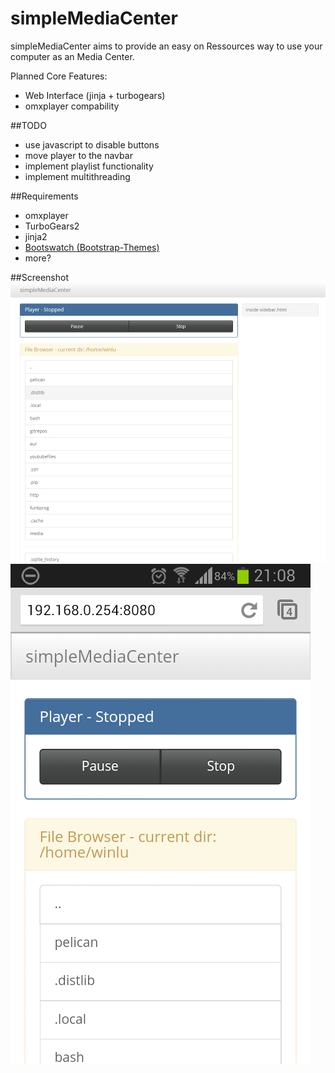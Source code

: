 simpleMediaCenter
=================

simpleMediaCenter aims to provide an easy on Ressources way to use your computer as an Media Center. 

Planned Core Features:
+ Web Interface (jinja + turbogears)
+ omxplayer compability

##TODO
+ use javascript to disable buttons
+ move player to the navbar
+ implement playlist functionality
+ implement multithreading

##Requirements
+ omxplayer
+ TurboGears2
+ jinja2
+ [Bootswatch (Bootstrap-Themes)](https://github.com/thomaspark/bootswatch)
+ more?

##Screenshot
![index Screenshot V0.3](./docs/screen_index_0_3.PNG)
![index Screenshot V0.3](./docs/screen_mobile_index_0_3.png)


 
